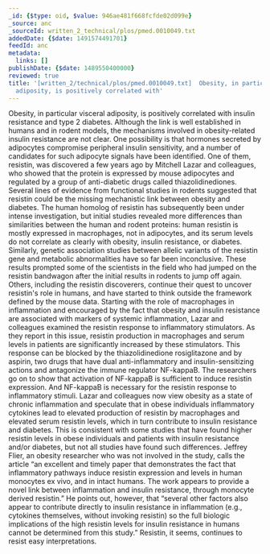 ```yaml
---
_id: {$type: oid, $value: 946ae481f668fcfde02d099e}
_source: anc
_sourceId: written_2_technical/plos/pmed.0010049.txt
addedDate: {$date: 1491574491701}
feedId: anc
metadata:
  links: []
publishDate: {$date: 1489550400000}
reviewed: true
title: '[written_2/technical/plos/pmed.0010049.txt]  Obesity, in particular visceral
  adiposity, is positively correlated with'
---
```

Obesity, in particular visceral adiposity, is positively correlated with insulin
resistance and type 2 diabetes. Although the link is well established in humans and in
rodent models, the mechanisms involved in obesity-related insulin resistance are not clear.
One possibility is that hormones secreted by adipocytes compromise peripheral insulin
sensitivity, and a number of candidates for such adipocyte signals have been identified.
One of them, resistin, was discovered a few years ago by Mitchell Lazar and colleagues, who
showed that the protein is expressed by mouse adipocytes and regulated by a group of
anti-diabetic drugs called thiazolidinediones. Several lines of evidence from functional
studies in rodents suggested that resistin could be the missing mechanistic link between
obesity and diabetes.
The human homolog of resistin has subsequently been under intense investigation, but
initial studies revealed more differences than similarities between the human and rodent
proteins: human resistin is mostly expressed in macrophages, not in adipocytes, and its
serum levels do not correlate as clearly with obesity, insulin resistance, or diabetes.
Similarly, genetic association studies between allelic variants of the resistin gene and
metabolic abnormalities have so far been inconclusive. These results prompted some of the
scientists in the field who had jumped on the resistin bandwagon after the initial results
in rodents to jump off again. Others, including the resistin discoverers, continue their
quest to uncover resistin&#x27;s role in humans, and have started to think outside the framework
defined by the mouse data.
Starting with the role of macrophages in inflammation and encouraged by the fact that
obesity and insulin resistance are associated with markers of systemic inflammation, Lazar
and colleagues examined the resistin response to inflammatory stimulators. As they report
in this issue, resistin production in macrophages and serum levels in patients are
significantly increased by these stimulators. This response can be blocked by the
thiazolidinedione rosiglitazone and by aspirin, two drugs that have dual anti-inflammatory
and insulin-sensitizing actions and antagonize the immune regulator NF-kappaB. The
researchers go on to show that activation of NF-kappaB is sufficient to induce resistin
expression. And NF-kappaB is necessary for the resistin response to inflammatory
stimuli.
Lazar and colleagues now view obesity as a state of chronic inflammation and speculate
that in obese individuals inflammatory cytokines lead to elevated production of resistin by
macrophages and elevated serum resistin levels, which in turn contribute to insulin
resistance and diabetes. This is consistent with some studies that have found higher
resistin levels in obese individuals and patients with insulin resistance and/or diabetes,
but not all studies have found such differences.
Jeffrey Flier, an obesity researcher who was not involved in the study, calls the
article “an excellent and timely paper that demonstrates the fact that inflammatory
pathways induce resistin expression and levels in human monocytes ex vivo, and in intact
humans. The work appears to provide a novel link between inflammation and insulin
resistance, through monocyte derived resistin.” He points out, however, that “several other
factors also appear to contribute directly to insulin resistance in inflammation (e.g.,
cytokines themselves, without invoking resistin) so the full biologic implications of the
high resistin levels for insulin resistance in humans cannot be determined from this
study.” Resistin, it seems, continues to resist easy interpretations.